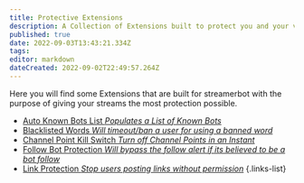 ```yaml
---
title: Protective Extensions
description: A Collection of Extensions built to protect you and your viewers builtfor streamerbot.
published: true
date: 2022-09-03T13:43:21.334Z
tags: 
editor: markdown
dateCreated: 2022-09-02T22:49:57.264Z
---
```


Here you will find some Extensions that are built for streamerbot with the purpose of giving your streams the most protection possible.

* [Auto Known Bots List *Populates a List of Known Bots*](/extensions/auto-known-bots-list)
* [Blacklisted Words *Will timeout/ban a user for using a banned word*](/extensions/blacklisted-words-auto-moderation)
* [Channel Point Kill Switch *Turn off Channel Points in an Instant*](/extensions/channel-point-kill-switch)
* [Follow Bot Protection *Will bypass the follow alert if its believed to be a bot follow*](/extensions/follow-bot-protection)
* [Link Protection *Stop users posting links without permission*](/extensions/link-url-protection)
{.links-list}